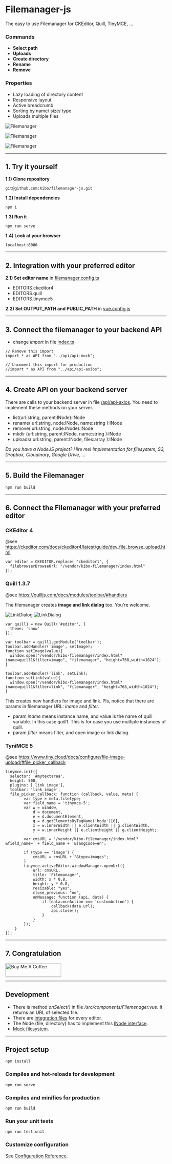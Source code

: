 # Filemanager-js

The easy to use Filemanager for CKEditor, Quill, TinyMCE, ...

### Commands

- **Select path**
- **Uploads**
- **Create directory**
- **Rename**
- **Remove**

### Properties

- Lazy loading of directory content
- Responsive layout
- Active breadcrumb
- Sorting by name/ size/ type
- Uploads multiple files

![Filemanager](https://raw.githubusercontent.com/Kibo/filemanager-js/master/public/screens/screen1.png)

![Filemanager](https://raw.githubusercontent.com/Kibo/filemanager-js/master/public/screens/screen2.png)

![Filemanager](https://raw.githubusercontent.com/Kibo/filemanager-js/master/public/screens/screen3.png)

---

## 1. Try it yourself

**1.1) Clone repository**

```
git@github.com:Kibo/filemanager-js.git
```

**1.2) Install dependencies**

```
npm i
```

**1.3) Run it**

```
npm run serve
```

**1.4) Look at your browser**

```
localhost:8080
```

---

## 2. Integration with your preferred editor

**2.1) Set editor name** in [filemanager.config.ts](https://github.com/Kibo/filemanager-js/blob/master/src/integration/filemanager.config.ts)

- EDITORS.ckeditor4
- EDITORS.quill
- EDITORS.tinymce5

**2.2) Set OUTPUT_PATH and PUBLIC_PATH** in [vue.config.js](https://github.com/Kibo/filemanager-js/blob/master/vue.config.js)

---

## 3. Connect the filemanager to your backend API

- change _import_ in file [index.ts](https://github.com/Kibo/filemanager-js/blob/master/src/store/index.ts)

```
// Remove this import
import * as API from "../api/api-mock";
```

```
// Uncoment this import for production
//import * as API from "../api/api-axios";
```

---

## 4. Create API on your backend server

There are calls to your backend server in file [/api/api-axios](https://github.com/Kibo/filemanager-js/blob/master/src/api/api-axios.ts). You need to implement these methods on your server.

- list(url:string, parent:INode):INode
- rename( url:string, node:INode, name:string ):INode
- remove( url:string, node:INode):INode
- mkdir (url:string, parent:INode, name:string ):INode
- uploads( url:string, parent:INode, files:array ):INode

_Do you have a NodeJS project? Hire me! Implementation for filesystem, S3, Dropbox, Cloudinary, Google Drive, ..._

---

## 5. Build the Filemanager

```
npm run build
```

---

## 6. Connect the Filemanager with your preferred editor

### CKEditor 4

@see https://ckeditor.com/docs/ckeditor4/latest/guide/dev_file_browse_upload.html

```
var editor = CKEDITOR.replace( 'ckeditor1', {
  filebrowserBrowseUrl: "/vendor/kibo-filemanager/index.html"
});
```

### Quill 1.3.7

@see https://quilljs.com/docs/modules/toolbar/#handlers

The filemanager creates **image and link dialog** too. You're welcome.

![LinkDialog](https://raw.githubusercontent.com/Kibo/filemanager-js/master/public/screens/quill-link-dialog.png)
![LinkDialog](https://raw.githubusercontent.com/Kibo/filemanager-js/master/public/screens/quill-image-dialog.png)

```
var quill1 = new Quill('#editor', {
  theme: 'snow'
});

var toolbar = quill1.getModule('toolbar');
toolbar.addHandler('image', setImage);
function setImage(value){
  window.open("/vendor/kibo-filemanager/index.html?iname=quill1&filter=image", "filemanager", "height=768,width=1024");
}

toolbar.addHandler('link', setLink);
function setLink(value){
  window.open("/vendor/kibo-filemanager/index.html?iname=quill1&filter=link", "filemanager", "height=768,width=1024");
}
```

This creates new handlers for image and link. Pls, notice that there are params in filemanager URL: _iname_ and _filter_.

- param _iname_ means instance name, and value is the name of quill variable. In this case _quill1_. This is for case you use multiple instances of quill.
- param _filter_ means filter, and open image or link dialog.

### TyniMCE 5

@see https://www.tiny.cloud/docs/configure/file-image-upload/#file_picker_callback

```
tinymce.init({
  selector: '#mytextarea',
  height: 500,
  plugins: ['link image'],
  toolbar: 'link image',
  file_picker_callback: function (callback, value, meta) {
        var type = meta.filetype;
        var field_name = 'tinymce-5';
        var w = window,
            d = document,
            e = d.documentElement,
            g = d.getElementsByTagName('body')[0],
            x = w.innerWidth || e.clientWidth || g.clientWidth,
            y = w.innerHeight || e.clientHeight || g.clientHeight;

        var cmsURL = '/vendor/kibo-filemanager/index.html?&field_name=' + field_name + '&langCode=en';

        if (type == 'image') {
            cmsURL = cmsURL + "&type=images";
        }
        tinymce.activeEditor.windowManager.openUrl({
            url: cmsURL,
            title: 'Filemanager',
            width: x * 0.8,
            height: y * 0.8,
            resizable: "yes",
            close_previous: "no",
            onMessage: function (api, data) {
                if (data.mceAction === 'customAction') {
                    callback(data.url);
                    api.close();
                }
            }
        });
    }
});
```

---

## 7. Congratulation

<a href="https://www.buymeacoffee.com/Kibo" target="_blank"><img src="https://www.buymeacoffee.com/assets/img/custom_images/orange_img.png" alt="Buy Me A Coffee" style="height: 41px !important;width: 174px !important;box-shadow: 0px 3px 2px 0px rgba(190, 190, 190, 0.5) !important;-webkit-box-shadow: 0px 3px 2px 0px rgba(190, 190, 190, 0.5) !important;" ></a>

---

## Development

- There is method _onSelect()_ in file _/src/components/Filemenager.vue_. It returns an URL of selected file.
- There are [integration files](https://github.com/Kibo/filemanager-js/tree/master/src/integration) for every editor.
- The Node (file, directory) has to implement this [INode interface](https://github.com/Kibo/filemanager-js/blob/master/src/types/index.ts).
- [Mock filesystem](https://github.com/Kibo/filemanager-js/blob/master/src/data/filesystem.json).

---

## Project setup

```
npm install
```

### Compiles and hot-reloads for development

```
npm run serve
```

### Compiles and minifies for production

```
npm run build
```

### Run your unit tests

```
npm run test:unit
```

### Customize configuration

See [Configuration Reference](https://cli.vuejs.org/config/).
